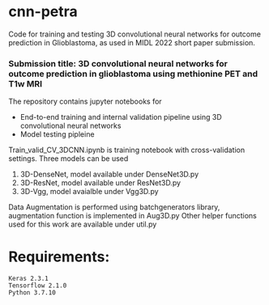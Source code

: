 # cnn-petra
Code for training and testing 3D convolutional neural networks for outcome prediction in Glioblastoma, as used in MIDL 2022 short paper submission.

### Submission title: 3D convolutional neural networks for outcome prediction in glioblastoma using methionine PET and T1w MRI

The repository contains jupyter notebooks for
  * End-to-end training and internal validation pipeline using 3D convolutional neural networks
  * Model testing pipleine
  
Train_valid_CV_3DCNN.ipynb is training notebook with cross-validation settings. Three models can be used 

1. 3D-DenseNet, model available under DenseNet3D.py
2. 3D-ResNet, model available under ResNet3D.py
3. 3D-Vgg, model avaialble under Vgg3D.py

Data Augmentation is performed using batchgenerators library, augmentation function is implemented in Aug3D.py
Other helper functions used for this work are available under util.py

# Requirements:

```
Keras 2.3.1
Tensorflow 2.1.0
Python 3.7.10
```

